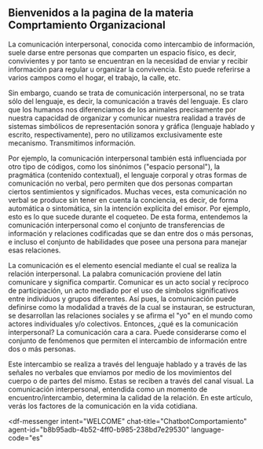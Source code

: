 ## Bienvenidos a la pagina de la materia Comprtamiento Organizacional 
La comunicación interpersonal, conocida como intercambio de información, suele darse entre personas que comparten un espacio físico, es decir, convivientes y por tanto se encuentran en la necesidad de enviar y recibir información para regular u organizar la convivencia. Esto puede referirse a varios campos como el hogar, el trabajo, la calle, etc. 

Sin embargo, cuando se trata de comunicación interpersonal, no se trata sólo del lenguaje, es decir, la comunicación a través del lenguaje. Es claro que los humanos nos diferenciamos de los animales precisamente por nuestra capacidad de organizar y comunicar nuestra realidad a través de sistemas simbólicos de representación sonora y gráfica (lenguaje hablado y escrito, respectivamente), pero no utilizamos exclusivamente este mecanismo. Transmitimos información.

Por ejemplo, la comunicación interpersonal también está influenciada por otro tipo de códigos, como los sinónimos ("espacio personal"), la pragmática (contenido contextual), el lenguaje corporal y otras formas de comunicación no verbal, pero permiten que dos personas compartan ciertos sentimientos y significados.
Muchas veces, esta comunicación no verbal se produce sin tener en cuenta la conciencia, es decir, de forma automática o sintomática, sin la intención explícita del emisor. Por ejemplo, esto es lo que sucede durante el coqueteo. De esta forma, entendemos la comunicación interpersonal como el conjunto de transferencias de información y relaciones codificadas que se dan entre dos o más personas, e incluso el conjunto de habilidades que posee una persona para manejar esas relaciones.

La comunicación es el elemento esencial mediante el cual se realiza la relación interpersonal. La palabra comunicación proviene del latín comunicare y significa compartir. Comunicar es un acto social y recíproco de participación, un acto mediado por el uso de símbolos significativos entre individuos y grupos diferentes. Así pues, la comunicación puede definirse como la modalidad a través de la cual se instauran, se estructuran, se desarrollan las relaciones sociales y se afirma el "yo" en el mundo como actores individuales y/o colectivos.
Entonces, ¿qué es la comunicación interpersonal? La comunicación cara a cara. Puede considerarse como el conjunto de fenómenos que permiten el intercambio de información entre dos o más personas. 

Este intercambio se realiza a través del lenguaje hablado y a través de las señales no verbales que enviamos por medio de los movimientos del cuerpo o de partes del mismo. Estas se reciben a través del canal visual. La comunicación interpersonal, entendida como un momento de encuentro/intercambio, determina la calidad de la relación. En este artículo, verás los factores de la comunicación en la vida cotidiana.

<script src="https://www.gstatic.com/dialogflow-console/fast/messenger/bootstrap.js?v=1"></script>
<df-messenger
  intent="WELCOME"
  chat-title="ChatbotComportamiento"
  agent-id="b8b95adb-4b52-4ff0-b985-238bd7e29530"
  language-code="es"
></df-messenger>
